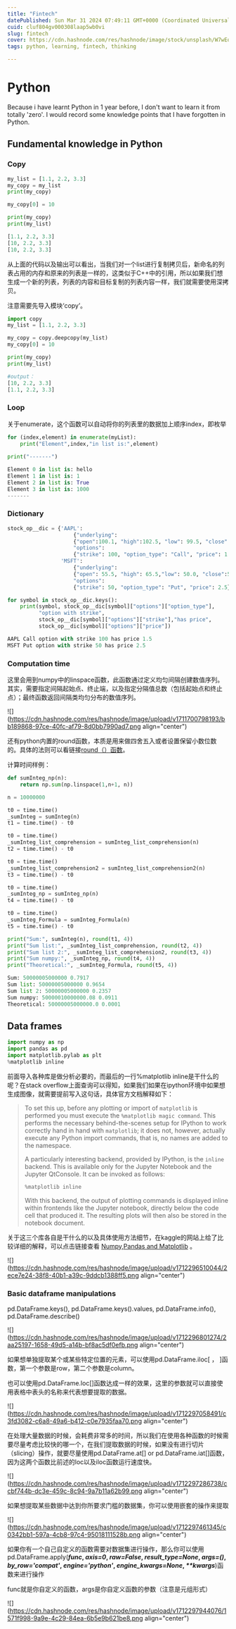```yaml
---
title: "Fintech"
datePublished: Sun Mar 31 2024 07:49:11 GMT+0000 (Coordinated Universal Time)
cuid: cluf804gv000308laap5wb0vi
slug: fintech
cover: https://cdn.hashnode.com/res/hashnode/image/stock/unsplash/W7wEqy01K3s/upload/1fdac6af435ce44186d42621e805970c.jpeg
tags: python, learning, fintech, thinking

---
```


# Python

Because i have learnt Python in 1 year before, I don't want to learn it from totally 'zero'. I would record some knowledge points that I have forgotten in Python.

## Fundamental knowledge in Python

### Copy

```python
my_list = [1.1, 2.2, 3.3]
my_copy = my_list
print(my_copy)

my_copy[0] = 10

print(my_copy)
print(my_list)
```

```python
[1.1, 2.2, 3.3]
[10, 2.2, 3.3]
[10, 2.2, 3.3]
```

从上面的代码以及输出可以看出，当我们对一个list进行复制拷贝后，新命名的列表占用的内存和原来的列表是一样的，这类似于C++中的引用，所以如果我们想生成一个新的列表，列表的内容和目标复制的列表内容一样，我们就需要使用深拷贝。

注意需要先导入模块‘copy’。

```python
import copy
my_list = [1.1, 2.2, 3.3]

my_copy = copy.deepcopy(my_list)
my_copy[0] = 10

print(my_copy)
print(my_list)

#output：
[10, 2.2, 3.3]
[1.1, 2.2, 3.3]
```

### Loop

关于enumerate，这个函数可以自动将你的列表里的数据加上顺序index，即枚举

```python
for (index,element) in enumerate(myList):
    print("Element",index,"in list is:",element)
    
print("-------")
```

```python
Element 0 in list is: hello
Element 1 in list is: 1
Element 2 in list is: True
Element 3 in list is: 1000
-------
```

### Dictionary

```python
stock_op__dic = {'AAPL': 
                     {"underlying":
                     {"open":100.1, "high":102.5, "low": 99.5, "close":101.0},
                     "options":
                     {"strike": 100, "option_type": "Call", "price": 1.5}}, 
                 'MSFT':
                     {"underlying":
                     {"open": 55.5, "high": 65.5,"low": 50.0, "close":52.0},
                     "options":
                     {"strike": 50, "option_type": "Put", "price": 2.5}}} 

for symbol in stock_op__dic.keys():
    print(symbol, stock_op__dic[symbol]["options"]["option_type"],  
          "option with strike", 
          stock_op__dic[symbol]["options"]["strike"],"has price", 
          stock_op__dic[symbol]["options"]["price"])
```

```python
AAPL Call option with strike 100 has price 1.5
MSFT Put option with strike 50 has price 2.5
```

### Computation time

这里会用到numpy中的linspace函数，此函数通过定义均匀间隔创建数值序列。其实，需要指定间隔起始点、终止端，以及指定分隔值总数（包括起始点和终止点）；最终函数返回间隔类均匀分布的数值序列。

![](https://cdn.hashnode.com/res/hashnode/image/upload/v1711700798193/bb189868-97ce-40fc-af79-8d0bb7990ad7.png align="center")

还有python内置的round函数，本质是用来做四舍五入或者设置保留小数位数的。具体的法则可以看链接[round（）函数](https://blog.csdn.net/m0_73419365/article/details/129821610?ops_request_misc=%257B%2522request%255Fid%2522%253A%2522171170081016800185836337%2522%252C%2522scm%2522%253A%252220140713.130102334..%2522%257D&request_id=171170081016800185836337&biz_id=0&utm_medium=distribute.pc_search_result.none-task-blog-2~all~top_positive~default-1-129821610-null-null.142%5Ev100%5Epc_search_result_base4&utm_term=round&spm=1018.2226.3001.4187)。

计算时间样例：

```python
def sumInteg_np(n):
    return np.sum(np.linspace(1,n+1, n))

n = 10000000

t0 = time.time()
_sumInteg = sumInteg(n)
t1 = time.time() - t0

t0 = time.time()
_sumInteg_list_comprehension = sumInteg_list_comprehension(n)
t2 = time.time() - t0

t0 = time.time()
_sumInteg_list_comprehension2 = sumInteg_list_comprehension2(n)
t3 = time.time() - t0

t0 = time.time()
_sumInteg_np = sumInteg_np(n)
t4 = time.time() - t0

t0 = time.time()
_sumInteg_Formula = sumInteg_Formula(n)
t5 = time.time() - t0

print("Sum:", sumInteg(n), round(t1, 4))
print("Sum list:", _sumInteg_list_comprehension, round(t2, 4))
print("Sum list 2:", _sumInteg_list_comprehension2, round(t3, 4))
print("Sum numpy:", _sumInteg_np, round(t4, 4))
print("Theoretical:", _sumInteg_Formula, round(t5, 4))
```

```python
Sum: 50000005000000 0.7917
Sum list: 50000005000000 0.9654
Sum list 2: 50000005000000 0.2357
Sum numpy: 50000010000000.08 0.0911
Theoretical: 50000005000000.0 0.0001
```

## Data frames

```python
import numpy as np
import pandas as pd
import matplotlib.pylab as plt
%matplotlib inline
```

前面导入各种库是做分析必要的，而最后的一行%matplotlib inline是干什么的呢？在stack overflow上面查询可以得知，如果我们如果在ipython环境中如果想生成图像，就需要提前写入这句话，具体官方文档解释如下：

> To set this up, before any plotting or import of `matplotlib` is performed you must execute the `%matplotlib magic command`. This performs the necessary behind-the-scenes setup for IPython to work correctly hand in hand with `matplotlib`; it does not, however, actually execute any Python import commands, that is, no names are added to the namespace.
> 
> A particularly interesting backend, provided by IPython, is the `inline` backend. This is available only for the Jupyter Notebook and the Jupyter QtConsole. It can be invoked as follows:
> 
> ```python
> %matplotlib inline
> ```
> 
> With this backend, the output of plotting commands is displayed inline within frontends like the Jupyter notebook, directly below the code cell that produced it. The resulting plots will then also be stored in the notebook document.

关于这三个库各自是干什么的以及具体使用方法细节，在kaggle的网站上给了比较详细的解释，可以点击链接查看 [Numpy,Pandas and Matplotlib](https://www.kaggle.com/code/chats351/introduction-to-numpy-pandas-and-matplotlib) 。

![](https://cdn.hashnode.com/res/hashnode/image/upload/v1712296510044/2ece7e24-38f8-40b1-a39c-9ddcb1388ff5.png align="center")

### Basic dataframe manipulations

pd.DataFrame.keys(), pd.DataFrame.keys().values, pd.DataFrame.info(), pd.DataFrame.describe()

![](https://cdn.hashnode.com/res/hashnode/image/upload/v1712296801274/2aa25197-1658-49d5-a14b-bf8ac5df0efb.png align="center")

如果想单独提取某个或某些特定位置的元素，可以使用pd.DataFrame.iloc\[ ， \]函数，第一个参数是row，第二个参数是column。

也可以使用pd.DataFrame.loc\[\]函数达成一样的效果，这里的参数就可以直接使用表格中表头的名称来代表想要提取的数据。

![](https://cdn.hashnode.com/res/hashnode/image/upload/v1712297058491/c3fd3082-c6a8-49a6-b412-c0e7935faa70.png align="center")

在处理大量数据的时候，会耗费非常多的时间，所以我们在使用各种函数的时候需要尽量考虑比较快的哪一个，在我们提取数据的时候，如果没有进行切片（slicing）操作，就要尽量使用pd.DataFrame.at\[\] or pd.DataFrame.iat\[\]函数，因为这两个函数比前述的loc以及iloc函数运行速度快。

![](https://cdn.hashnode.com/res/hashnode/image/upload/v1712297286738/ccbf744b-dc3e-459c-8c94-9a7b11a62b99.png align="center")

如果想提取某些数据中达到你所要求门槛的数据集，你可以使用嵌套的操作来提取

![](https://cdn.hashnode.com/res/hashnode/image/upload/v1712297461345/c0342bb1-597a-4cb8-97c4-95018111528b.png align="center")

如果你有一个自己自定义的函数需要对数据集进行操作，那么你可以使用pd.DataFrame.apply(***func*, *axis=0*, *raw=False*, *result\_type=None*, *args=()*, *by\_row='compat'*, *engine='python'*, *engine\_kwargs=None*, *\*\*kwargs***)函数来进行操作

func就是你自定义的函数，args是你自定义函数的参数（注意是元组形式）

![](https://cdn.hashnode.com/res/hashnode/image/upload/v1712297944076/1571f998-9a9e-4c29-84ea-6b5e9b621be8.png align="center")